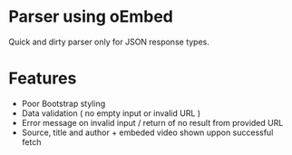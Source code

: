 # Parser using oEmbed

Quick and dirty parser only for JSON response types.

# Features
- Poor Bootstrap styling
- Data validation ( no empty input or invalid URL )
- Error message on invalid input / return of no result from provided URL
- Source, title and author + embeded video shown uppon successful fetch
